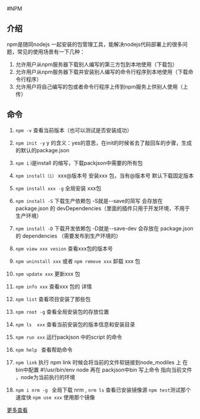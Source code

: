#NPM 


## 介绍
npm是随同nodejs 一起安装的包管理工具，能解决nodejs代码部署上的很多问题，常见的使用场景有一下几种：
1. 允许用户从npm服务器下载别人编写的第三方包到本地使用（下载包）
2. 允许用户从npm服务器下载并安装别人编写的命令行程序到本地使用（下载命令行程序）
3. 允许用户将自己编写的包或者命令行程序上传到npm服务上供别人使用（上传）




## 命令

1. `npm -v` 查看当前版本（也可以测试是否安装成功）

2. `npm init -y`   y 的含义：yes的意思，在init的时候省去了敲回车的步骤，生成的默认的package.json

3. `npm i`  i是install 的缩写，下载packjson中需要的所有包

4. `npm install（i）` xxx@版本号  安装xxx 包，当有@版本号 默认下载固定版本

5. `npm install xxx -g`  全局安装 xxx包

6. `npm install -S`   下载生产依赖包 -S就是--save的简写 会存放在 package.json 的 devDependencies（里面的插件只用于开发环境，不用于生产环境）

7. `npm install -D`  下载开发依赖包 -D就是--save-dev 会存放在 package.json 的 dependencies （需要发布到生产环境的）

8. `npm view xxx vesion`  查看xxx包的版本号

9. `npm uninstall xxx` 或者 `npm remove xxx`  卸载 xxx 包

10. `npm update xxx`   更新xxx 包

11. `npm info xxx` 查看xxx 包的 详情

12. `npm list`  查看项目安装了那些包

13. `npm root -g` 查看全局安装包的存放位置

14. `npm ls  xxx`  查看当前安装包的版本信息和安装目录

15. `npm run xxx` 运行packjson 中的script 的命令

16. `npm help `  查看帮助命令

17. `npm link`  执行 npm link 时候会将当前的文件软链接到node_modiles 上  在bin中配置 #!/usr/bin/env node  再在 packjson中bin 写上命令 指向当前文件 ，node为当前执行的环境

18. `npm i nrm -g ` 全局下载 nrm  , `nrm ls` 查看已安装镜像源  `npm test`测试那个速度快  `npm use xxx` 使用那个镜像


[更多查看](https://www.npmjs.cn)